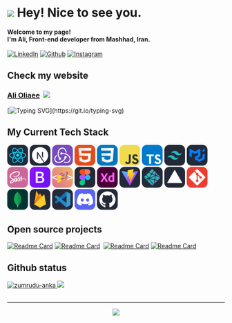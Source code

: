 <h1><img src="https://emojis.slackmojis.com/emojis/images/1531849430/4246/blob-sunglasses.gif?1531849430" width="30"/> Hey! Nice to see you.</h1>




<b> Welcome to my page! <br/> 
I'm Ali, Front-end developer from Mashhad, Iran.</b><br/><br/>
<a href="https://www.linkedin.com/in/ali-oliaee/" target="_blank"><img alt="LinkedIn" src="https://img.shields.io/badge/linkedin-29146b?&style=for-the-badge&logo=linkedin&logoColor=white" /></a> <a href="https://github.com/ali-oliaee" target="_blank"><img alt="Github" src="https://img.shields.io/badge/GitHub-7c31e3?&style=for-the-badge&logo=Github&logoColor=white" /></a> 
 <a href="https://www.instagram.com/ali._.oliaee/" target="_blank"><img alt="Instagram" src="https://img.shields.io/badge/Instargam-e33811?&style=for-the-badge&logo=instagram&logoColor=white" /></a> 
 
## Check my website

### [Ali Oliaee](https://ali-oliaee.ir)&nbsp; [<img src="https://emojis.slackmojis.com/emojis/images/1643514525/5197/party_blob.gif?1643514525" width="20"/>](https://vito.vercel.app)
[![Typing SVG](https://readme-typing-svg.demolab.com?font=Fira+Code&size=14&duration=3500&pause=&multiline=true&width=550&height=28&lines=I+make+a+blog+weekly%2C+if+you+like%2C+take+a+look.)](https://git.io/typing-svg)


## My Current Tech Stack
<img src="https://github.com/tandpfun/skill-icons/blob/main/icons/React-Dark.svg" width="48" title="React.Js">  <img src="https://github.com/tandpfun/skill-icons/blob/main/icons/NextJS-Dark.svg" width="48" title="Next.Js">   <img src="https://github.com/tandpfun/skill-icons/blob/main/icons/Redux.svg" width="48" title="Redux.Js">
   <img src="https://github.com/tandpfun/skill-icons/blob/main/icons/HTML.svg" width="48" title="HTML">   <img src="https://github.com/tandpfun/skill-icons/blob/main/icons/CSS.svg" width="48" title="CSS">   <img src="https://github.com/tandpfun/skill-icons/blob/main/icons/JavaScript.svg" width="48"  title="Javascript">   <img src="https://github.com/tandpfun/skill-icons/blob/main/icons/TypeScript.svg" width="48" title="TypeScript">    <img src="https://github.com/tandpfun/skill-icons/blob/main/icons/TailwindCSS-Dark.svg" width="48" title="TailWindCss">   <img src="https://github.com/tandpfun/skill-icons/blob/main/icons/MaterialUI-Dark.svg" width="48" title="MUI">   <img src="https://github.com/tandpfun/skill-icons/blob/main/icons/Sass.svg" width="48" title="Sass">  <img src="https://github.com/tandpfun/skill-icons/blob/main/icons/Bootstrap.svg" width="48">  <img src="https://github.com/tandpfun/skill-icons/blob/main/icons/StyledComponents.svg" width="48" title="StyledComponents">  <img src="https://github.com/tandpfun/skill-icons/blob/main/icons/Figma-Dark.svg" width="48" title="Figma">   <img src="https://github.com/tandpfun/skill-icons/blob/main/icons/XD.svg" width="48" title="Adobe XD">   <img src="https://github.com/tandpfun/skill-icons/blob/main/icons/Vite-Dark.svg" width="48"  title="Vite">  <img src="https://github.com/tandpfun/skill-icons/blob/main/icons/Netlify-Dark.svg" width="48" title="Netlify">  <img src="https://github.com/tandpfun/skill-icons/blob/main/icons/Vercel-Dark.svg" width="48" title="Vercel">  <img src="https://github.com/tandpfun/skill-icons/blob/main/icons/Git.svg" width="48" title="Git">  <img src="https://github.com/tandpfun/skill-icons/blob/main/icons/MongoDB.svg" width="48" title="MongoDB">  <img src="https://github.com/tandpfun/skill-icons/blob/main/icons/Firebase-Dark.svg" width="48" title="Firebase">   <img src="https://github.com/tandpfun/skill-icons/blob/main/icons/VSCode-Dark.svg" width="48" title="Vscode">   <img src="https://github.com/tandpfun/skill-icons/blob/main/icons/Discord.svg" width="48" title="Discord">   <img src="https://github.com/tandpfun/skill-icons/blob/main/icons/Github-Dark.svg" width="48" title="Github">




## Open source projects

[![Readme Card](https://github-readme-stats.vercel.app/api/pin/?username=vito-mohagheghian&repo=portfolio&theme=radical&hide_border=true)](https://github.com/vito-mohagheghian/portfolio)&nbsp;[![Readme Card](https://github-readme-stats.vercel.app/api/pin/?username=vito-mohagheghian&repo=wins-11&theme=radical&hide_border=true&name=vito)](https://github.com/vito-mohagheghian/wins-11)&nbsp;
[![Readme Card](https://github-readme-stats.vercel.app/api/pin/?username=mhdi-nzari&repo=devEvent&theme=radical&hide_border=true)](https://github.com/mhdi-nzari/devEvent)&nbsp;[![Readme Card](https://github-readme-stats.vercel.app/api/pin/?username=vito-mohagheghian&repo=Owlearn&theme=radical&hide_border=true&)](https://github.com/vito-mohagheghian/Owlearn)&nbsp;

## Github status

<p>
  <div>
    <a href="https://github.com/denvercoder1/github-readme-streak-stats" title="Go to Source">
      <img  width=400 src="https://github-readme-stats.vercel.app/api?username=ali-oliaee&show_icons=true&theme=radical&hide_border=true" alt="zumrudu-anka" />
    </a>
    <a href="https://github.com/anuraghazra/github-readme-stats" title="Go to Source">
      <img  width=400 src="https://github-readme-streak-stats.herokuapp.com?user=ali-oliaee&theme=radical&hide_border=true" />
    </a>
  </div>
  <br>
</p>

---------

<div align="center">
<a href="https://coffeebede.ir/buycoffee/ali-oliaee">
<img class="img-fluid" src="https://coffeebede.ir/DashboardTemplateV2/app-assets/images/banner/default-yellow.svg" width="200"/>
</a>
</div>
